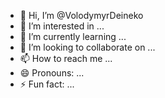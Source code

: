 - 👋 Hi, I’m @VolodymyrDeineko
- 👀 I’m interested in ...
- 🌱 I’m currently learning ...
- 💞️ I’m looking to collaborate on ...
- 📫 How to reach me ...
- 😄 Pronouns: ...
- ⚡ Fun fact: ...

<!---
VolodymyrDeineko/VolodymyrDeineko is a ✨ special ✨ repository because its `README.md` (this file) appears on your GitHub profile.
You can click the Preview link to take a look at your changes.
--->
